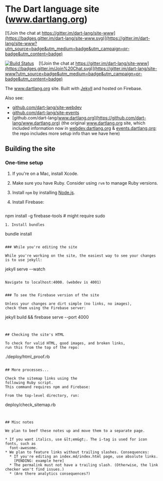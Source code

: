# The Dart language site (www.dartlang.org)

[![Join the chat at https://gitter.im/dart-lang/site-www](https://badges.gitter.im/dart-lang/site-www.svg)](https://gitter.im/dart-lang/site-www?utm_source=badge&utm_medium=badge&utm_campaign=pr-badge&utm_content=badge)

[![Build Status](https://travis-ci.org/dart-lang/site-www.svg?branch=master)](https://travis-ci.org/dart-lang/site-www)
&nbsp;&nbsp;
[![Join the chat at https://gitter.im/dart-lang/site-www](https://badges.gitter.im/Join%20Chat.svg)](https://gitter.im/dart-lang/site-www?utm_source=badge&utm_medium=badge&utm_campaign=pr-badge&utm_content=badge)

The www.dartlang.org site. Built with
[Jekyll](https://github.com/mojombo/jekyll)
and hosted on Firebase.

Also see:
* [github.com/dart-lang/site-webdev](http://github.com/dart-lang/site-webdev)
* [github.com/dart-lang/site-events](http://github.com/dart-lang/site-events)
* [github.com/dart-lang/www.dartlang.org](https://github.com/dart-lang/www.dartlang.org)
  (the original www.dartlang.org site, which included information now in
  [webdev.dartlang.org](http://webdev.dartlang.org) &
  [events.dartlang.org](http://events.dartlang.org); the repo includes more setup info than we have here)

## Building the site

### One-time setup

1. If you're on a Mac, install Xcode.
1. Make sure you have Ruby. Consider using `rvm` to manage Ruby versions.
1. Install `npm` by installing [Node.js](https://nodejs.org/en/).
1. Install Firebase:

   ```
npm install -g firebase-tools     # might require sudo
```   
1. Install bundles

   ```
bundle install
```

### While you're editing the site

While you're working on the site, the easiest way to see your changes is to use jekyll:

```
jekyll serve --watch
```

Navigate to localhost:4000. (webdev is 4001)


### To see the Firebase version of the site

Unless your changes are dirt simple (no links, no images),
check them using the Firebase server:

```
jekyll build && firebase serve --port 4000
```


## Checking the site's HTML

To check for valid HTML, good images, and broken links,
run this from the top of the repo:

```
./deploy/html_proof.rb
```

## More processes...

Check the sitemap links using the
following Ruby script.
This command requires npm and Firebase:

From the top-level directory, run:

```
deploy/check_sitemap.rb
```


## Misc notes

We plan to beef these notes up and move them to a separate page.

* If you want italics, use &lt;em&gt;. The i-tag is used for icon fonts, such as
  font-awesome.
* We plan to feature links without trailing slashes. Consequences:
  * If you're editing an index.md/index.html page, use absolute links.
    [PENDING: example here]
  * The permalink must not have a trailing slash. (Otherwise, the link checker won't find issues.)
  * (Are there analytics consequences?)
